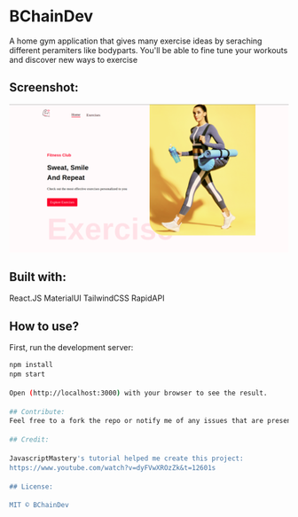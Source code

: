 # BChainDev
A home gym application that gives many exercise ideas by seraching different peramiters like bodyparts. You'll be able to fine tune your workouts and discover new ways to exercise

## Screenshot:
![Screenshot](public/Screenshot.png)

## Built with:

React.JS
MaterialUI
TailwindCSS
RapidAPI

## How to use?
First, run the development server:

```bash
npm install
npm start

Open (http://localhost:3000) with your browser to see the result.

## Contribute:
Feel free to a fork the repo or notify me of any issues that are present

## Credit:

JavascriptMastery's tutorial helped me create this project:
https://www.youtube.com/watch?v=dyFVwXROzZk&t=12601s

## License:

MIT © BChainDev
